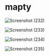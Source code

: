 # mapty

![Screenshot (232)](https://user-images.githubusercontent.com/54110961/176954725-779d56b9-f3aa-4d33-b2e4-7e75f5f6e74c.png)

![Screenshot (233)](https://user-images.githubusercontent.com/54110961/176954835-e09a3b45-95a8-4c28-aaff-b5fb2eda7301.png)

![Screenshot (234)](https://user-images.githubusercontent.com/54110961/176954849-130819ec-1e3d-4166-86b4-26a353ca0233.png)

![Screenshot (235)](https://user-images.githubusercontent.com/54110961/176954860-5e9e9aa7-81b4-441a-a2b8-5d9013ae94d4.png)

